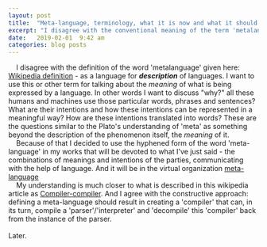 ```yaml
---
layout: post
title:  "Meta-language, terminology, what it is now and what it should be."
excerpt: "I disagree with the conventional meaning of the term 'metalanguage' that had been invented around 1950-s and here's what I propose."
date:   2019-02-01  9:42 am
categories: blog posts
---
```

&nbsp;&nbsp;&nbsp;&nbsp;I disagree with the definition of the word 'metalanguage' given here: [Wikipedia definition](https://en.wikipedia.org/wiki/Metalanguage) - as a language for __*description*__ of languages. I want to use this or other term for talking about the _meaning_ of what is being expressed by a language. In other words I want to discuss "why?" all these humans and machines use those particular words, phrases and sentences? What are their intentions and how these intentions can be represented in a meaningful way? How are these intentions translated into words? These are the questions similar to the Plato's understanding of 'meta' as something beyond the description of the phenomenon itself, the _meaning_ of it.<br>
&nbsp;&nbsp;&nbsp;&nbsp;Because of that I decided to use the hyphened form of the word 'meta-language' in my works that will be devoted to what I've just said - the combinations of meanings and intentions of the parties, communicating with the help of language. And it will be in the virtual organization [meta-language](https://github.com/meta-language)<br>
&nbsp;&nbsp;&nbsp;&nbsp;My understanding is much closer to what is described in this wikipedia article as [Compiler-compiler](https://en.wikipedia.org/wiki/Compiler-compiler). And I agree with the constructive approach: defining a meta-language should result in creating a 'compiler' that can, in its turn, compile a 'parser'/'interpreter' and 'decompile' this 'compiler' back from the instance of the parser.<br><br>
Later.
